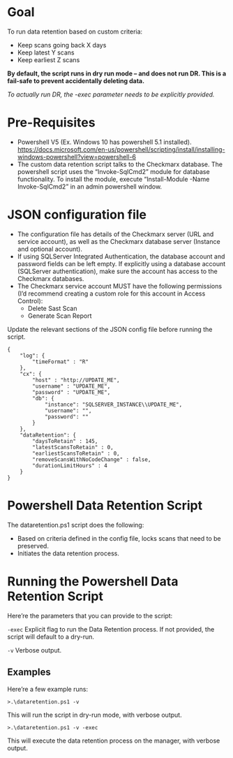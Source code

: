 # Goal
To run data retention based on custom criteria:
- Keep scans going back X days
- Keep latest Y scans
- Keep earliest Z scans

**By default, the script runs in dry run mode – and does not run DR. This is a fail-safe to prevent accidentally deleting data.**

*To actually run DR, the -exec parameter needs to be explicitly provided.*

# Pre-Requisites
-	Powershell V5 (Ex. Windows 10 has powershell 5.1 installed). https://docs.microsoft.com/en-us/powershell/scripting/install/installing-windows-powershell?view=powershell-6
-	The custom data retention script talks to the Checkmarx database. The powershell script uses the “Invoke-SqlCmd2” module for database functionality. To install the module, execute “Install-Module -Name Invoke-SqlCmd2” in an admin powershell window.

# JSON configuration file
- The configuration file has details of the Checkmarx server (URL and service account), as well as the Checkmarx database server (Instance and optional account).
- If using SQLServer Integrated Authentication, the database account and password fields can be left empty. If explicitly using a database account (SQLServer authentication), make sure the account has access to the Checkmarx databases.
- The Checkmarx service account MUST have the following permissions (I’d recommend creating a custom role for this account in Access Control):
    - Delete Sast Scan
    - Generate Scan Report

Update the relevant sections of the JSON config file before running the script.

```
{
    "log": {
        "timeFormat" : "R"
    },
    "cx": {
        "host" : "http://UPDATE_ME",
        "username" : "UPDATE_ME",
        "password" : "UPDATE_ME",
        "db": {
            "instance": "SQLSERVER_INSTANCE\\UPDATE_ME",
            "username": "",
            "password": ""
        }
    },
    "dataRetention": {
        "daysToRetain" : 145,
        "latestScansToRetain" : 0,
        "earliestScansToRetain" : 0,
        "removeScansWithNoCodeChange" : false,
        "durationLimitHours" : 4
    }
}
```

# Powershell Data Retention Script
The dataretention.ps1 script does the following:
-	Based on criteria defined in the config file, locks scans that need to be preserved.
-	Initiates the data retention process.

# Running the Powershell Data Retention Script

Here’re the parameters that you can provide to the script:

`-exec`
Explicit flag to run the Data Retention process. If not provided, the script will default to a dry-run.

`-v`
Verbose output.

## Examples
Here’re a few example runs:

`>.\dataretention.ps1 -v `

This will run the script in dry-run mode, with verbose output.

`>.\dataretention.ps1 -v -exec`

This will execute the data retention process on the manager, with verbose output.
